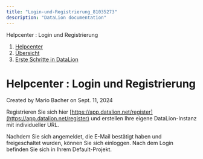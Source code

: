 ```yaml
---
title: "Login-und-Registrierung_81035273"
description: "DataLion documentation"
---
```


Helpcenter : Login und Registrierung  

1.  [Helpcenter](index.html)
2.  [Übersicht](2982609.html)
3.  [Erste Schritte in DataLion](Erste-Schritte-in-DataLion_3473511.html)

# Helpcenter : Login und Registrierung

Created by Mario Bacher on Sept. 11, 2024

Registrieren Sie sich hier [https://app.datalion.net/register](https://app.datalion.net/register) und erstellen Ihre eigene DataLion-Instanz mit individueller URL.

Nachdem Sie sich angemeldet, die E-Mail bestätigt haben und freigeschaltet wurden, können Sie sich einloggen. Nach dem Login befinden Sie sich in Ihrem Default-Projekt.